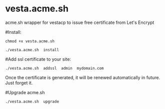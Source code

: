 # vesta.acme.sh
acme.sh wrapper for vestacp to issue free certificate from Let's Encrypt



#Install:
```
chmod +x vesta.acme.sh

./vesta.acme.sh  install
```


#Add ssl certificate to your site:

```
./vesta.acme.sh  addssl  admin  mydomain.com

```

Once the certificate is generated,  it will be renewed automatically in future.  Just forget it.


#Upgrade acme.sh

```
./vesta.acme.sh  upgrade
```

